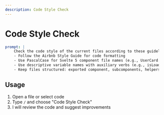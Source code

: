 ```yaml
---
description: Code Style Check
---
```


# Code Style Check

```yaml
prompt: |
    Check the code style of the current files according to these guidelines:
    - Follow the Airbnb Style Guide for code formatting
    - Use PascalCase for Svelte 5 component file names (e.g., UserCard.svelte)
    - Use descriptive variable names with auxiliary verbs (e.g., isLoading, hasError)
    - Keep files structured: exported component, subcomponents, helpers, static content, types
```

## Usage

1. Open a file or select code
2. Type `/` and choose "Code Style Check"
3. I will review the code and suggest improvements
